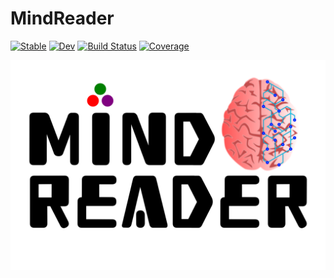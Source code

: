 # MindReader

[![Stable](https://img.shields.io/badge/docs-stable-blue.svg)](https://DanielRivasMD.github.io/MindReader.jl/stable)
[![Dev](https://img.shields.io/badge/docs-dev-blue.svg)](https://DanielRivasMD.github.io/MindReader.jl/dev)
[![Build Status](https://travis-ci.com/DanielRivasMD/MindReader.jl.svg?branch=master)](https://travis-ci.com/DanielRivasMD/MindReader.jl)
[![Coverage](https://codecov.io/gh/DanielRivasMD/MindReader.jl/branch/master/graph/badge.svg)](https://codecov.io/gh/DanielRivasMD/MindReader.jl)

![MindReader Logo](assets/MindReader.png)
